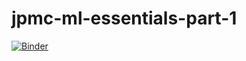 # jpmc-ml-essentials-part-1

[![Binder](https://mybinder.org/badge_logo.svg)](https://mybinder.org/v2/gh/fenago/jpmc-ml-essentials-part-1/HEAD)
